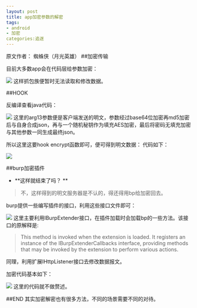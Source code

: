 ```yaml
---
layout: post
title: app加密参数的解密
tags:
- android
- 加密
categories:追逐
---
```


原文作者： 蜘蛛侠（月光英雄）
##加密传输

目前大多数app会在代码层给参数加密：

![](https://jellyhero.github.io/assets/image/2016-12-27-1.png)
这样抓包族便暂时无法读取和修改数据。

##HOOK

反编译查看java代码：

![](https://jellyhero.github.io/assets/image/2016-12-27-2.png)
这里的arg13参数便是客户端发送的明文，参数经过base64位加密再md5加密后与自身合成json，再与一个随机秘钥作为填充AES加密，最后将密码无填充加密与其他参数一同生成最终json。

所以这里这要hook encrypt函数即可，便可得到明文数据：
代码如下：

![](https://jellyhero.github.io/assets/image/2016-12-27-3.png)

##burp加密插件
- **这样就结束了吗？ **
> 不，这样得到的明文服务器是不认的，得还得用bp给加密回去。

burp提供一些编写插件的接口，利用这些接口文件即可：

![](https://jellyhero.github.io/assets/image/2016-12-27-5.png)
这里主要利用IBurpExtender接口，在插件加载时会加载bp的一些方法。该接口的原解释是:
>This method is invoked when the extension is loaded. It registers an instance of the IBurpExtenderCallbacks interface, providing methods that may be invoked by the extension to perform various actions.

同理，利用扩展IHttpListener接口去修改数据报文。

加密代码基本如下：

![](https://jellyhero.github.io/assets/image/2016-12-27-6.png)
这里的代码就不做赘述。

##END
其实加密解密也有很多方法，不同的场景需要不同的对待。

